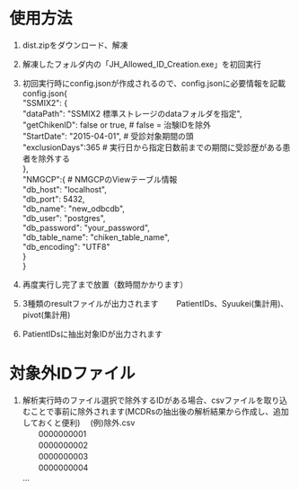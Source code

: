 # 使用方法
1. dist.zipをダウンロード、解凍
2. 解凍したフォルダ内の「JH_Allowed_ID_Creation.exe」を初回実行
3. 初回実行時にconfig.jsonが作成されるので、config.jsonに必要情報を記載
   config.json\{ <br>
        "SSMIX2": \{ <br>
            "dataPath": "SSMIX2 標準ストレージのdataフォルダを指定", <br>
            "getChikenID": false or true, # false = 治験IDを除外 <br>
            "StartDate": "2015-04-01", # 受診対象期間の頭 <br>
            "exclusionDays":365 # 実行日から指定日数前までの期間に受診歴がある患者を除外する <br>
        \}, <br>
        "NMGCP":\{ # NMGCPのViewテーブル情報 <br>
            "db_host": "localhost", <br>
            "db_port": 5432, <br>
            "db_name": "new_odbcdb", <br>
            "db_user": "postgres", <br>
            "db_password": "your_password", <br>
            "db_table_name": "chiken_table_name", <br>
            "db_encoding": "UTF8" <br>
        \} <br>
    \} <br>

5. 再度実行し完了まで放置（数時間かかります）
6. 3種類のresultファイルが出力されます
　　PatientIDs、Syuukei(集計用)、pivot(集計用)
7. PatientIDsに抽出対象IDが出力されます

# 対象外IDファイル
1. 解析実行時のファイル選択で除外するIDがある場合、csvファイルを取り込むことで事前に除外されます(MCDRsの抽出後の解析結果から作成し、追加しておくと便利)
　(例)除外.csv <br>
　　0000000001 <br>
　　0000000002 <br>
　　0000000003 <br>
　　0000000004 <br>
    ... <br>
